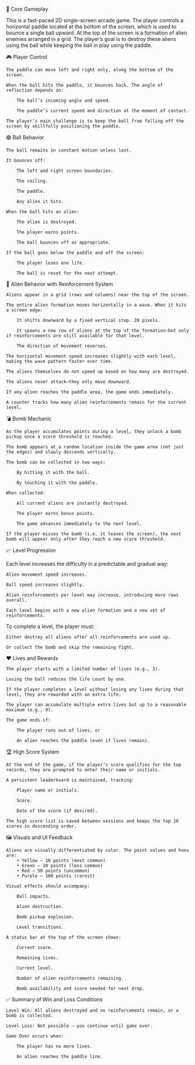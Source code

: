 🧩 Core Gameplay

This is a fast-paced 2D single-screen arcade game. The player controls a horizontal paddle located at the bottom of the screen, which is used to bounce a single ball upward. At the top of the screen is a formation of alien enemies arranged in a grid. The player’s goal is to destroy these aliens using the ball while keeping the ball in play using the paddle.

🎮 Player Control

    The paddle can move left and right only, along the bottom of the screen.

    When the ball hits the paddle, it bounces back. The angle of reflection depends on:

        The ball’s incoming angle and speed.

        The paddle’s current speed and direction at the moment of contact.

    The player’s main challenge is to keep the ball from falling off the screen by skillfully positioning the paddle.

🟢 Ball Behavior

    The ball remains in constant motion unless lost.

    It bounces off:

        The left and right screen boundaries.

        The ceiling.

        The paddle.

        Any alien it hits.

    When the ball hits an alien:

        The alien is destroyed.

        The player earns points.

        The ball bounces off as appropriate.

    If the ball goes below the paddle and off the screen:

        The player loses one life.

        The ball is reset for the next attempt.

👾 Alien Behavior with Reinforcement System

    Aliens appear in a grid (rows and columns) near the top of the screen.

    The entire alien formation moves horizontally in a wave. When it hits a screen edge:

        It shifts downward by a fixed vertical step. 20 pixels.

        It spawns a new row of aliens at the top of the formation—but only if reinforcements are still available for that level.

        The direction of movement reverses.

    The horizontal movement speed increases slightly with each level, making the wave pattern faster over time.

    The aliens themselves do not speed up based on how many are destroyed.

    The aliens never attack—they only move downward.

    If any alien reaches the paddle area, the game ends immediately.

    A counter tracks how many alien reinforcements remain for the current level.

💣 Bomb Mechanic

    As the player accumulates points during a level, they unlock a bomb pickup once a score threshold is reached.

    The bomb appears at a random location inside the game area (not just the edges) and slowly descends vertically.

    The bomb can be collected in two ways:

        By hitting it with the ball.

        By touching it with the paddle.

    When collected:

        All current aliens are instantly destroyed.

        The player earns bonus points.

        The game advances immediately to the next level.

    If the player misses the bomb (i.e. it leaves the screen), the next bomb will appear only after they reach a new score threshold.

📈 Level Progression

Each level increases the difficulty in a predictable and gradual way:

    Alien movement speed increases.

    Ball speed increases slightly.

    Alien reinforcements per level may increase, introducing more rows overall.

    Each level begins with a new alien formation and a new set of reinforcements.

To complete a level, the player must:

    Either destroy all aliens after all reinforcements are used up.

    Or collect the bomb and skip the remaining fight.

❤️ Lives and Rewards

    The player starts with a limited number of lives (e.g., 3).

    Losing the ball reduces the life count by one.

    If the player completes a level without losing any lives during that level, they are rewarded with an extra life.

    The player can accumulate multiple extra lives but up to a reasonable maximum (e.g., 9).

    The game ends if:

        The player runs out of lives, or

        An alien reaches the paddle (even if lives remain).

🏆 High Score System

    At the end of the game, if the player’s score qualifies for the top records, they are prompted to enter their name or initials.

    A persistent leaderboard is maintained, tracking:

        Player name or initials.

        Score.

        Date of the score (if desired).

    The high score list is saved between sessions and keeps the top 10 scores in descending order.

🖼️ Visuals and UI Feedback

    Aliens are visually differentiated by color. The point values and hues are:
        • Yellow – 10 points (most common)
        • Green – 20 points (less common)
        • Red – 50 points (uncommon)
        • Purple – 100 points (rarest)

    Visual effects should accompany:

        Ball impacts.

        Alien destruction.

        Bomb pickup explosion.

        Level transitions.

    A status bar at the top of the screen shows:

        Current score.

        Remaining lives.

        Current level.

        Number of alien reinforcements remaining.

        Bomb availability and score needed for next drop.

✅ Summary of Win and Loss Conditions

    Level Win: All aliens destroyed and no reinforcements remain, or a bomb is collected.

    Level Loss: Not possible — you continue until game over.

    Game Over occurs when:

        The player has no more lives.

        An alien reaches the paddle line.
